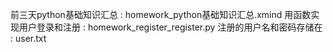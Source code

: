前三天python基础知识汇总 : homework_python基础知识汇总.xmind
用函数实现用户登录和注册  : homework_register_register.py
注册的用户名和密码存储在  : user.txt
